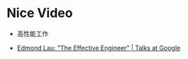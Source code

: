 # Nice Video

*  高性能工作
- [Edmond Lau: "The Effective Engineer" | Talks at Google](https://www.youtube.com/watch?v=BnIz7H5ruy0)

